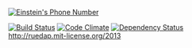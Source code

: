 [![Einstein's Phone Number](https://dl.dropboxusercontent.com/u/281168/images/github-daplog-readme.png)](http://blog.ruedap.com/)

[![Build Status](https://travis-ci.org/ruedap/daplog.png?branch=master)](https://travis-ci.org/ruedap/daplog) [![Code Climate](https://codeclimate.com/github/ruedap/daplog.png)](https://codeclimate.com/github/ruedap/daplog) [![Dependency Status](https://gemnasium.com/ruedap/daplog.png)](https://gemnasium.com/ruedap/daplog)  
http://ruedap.mit-license.org/2013

